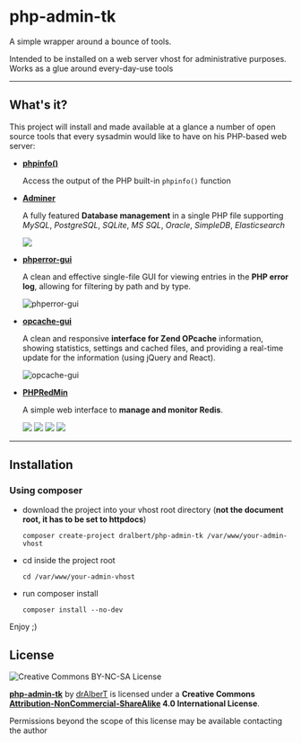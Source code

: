 php-admin-tk
============

A simple wrapper around a bounce of tools.

Intended to be installed on a web server vhost for administrative purposes. Works as a glue around every-day-use tools

___

## What's it?

This project will install and made available at a glance a number of open source tools that every sysadmin would like to have on his PHP-based web server:

- **[phpinfo()](http://php.net/manual/en/function.phpinfo.php)**

  Access the output of the PHP built-in `phpinfo()` function

- **[Adminer](https://github.com/vrana/adminer)**

  A fully featured **Database management** in a single PHP file supporting _MySQL_, _PostgreSQL_, _SQLite_, _MS SQL_, _Oracle_, _SimpleDB_, _Elasticsearch_

  ![](https://www.adminer.org/static/screenshots/table.png)
- **[phperror-gui](https://github.com/amnuts/phperror-gui)**
  
  A clean and effective single-file GUI for viewing entries in the **PHP error log**, allowing for filtering by path and by type.

  ![phperror-gui](http://amnuts.com/images/phperror/screenshot/usage.png)

- **[opcache-gui](https://github.com/amnuts/opcache-gui)**

  A clean and responsive **interface for Zend OPcache** information, showing statistics, settings and cached files, and providing a real-time update for the information (using jQuery and React).

  ![opcache-gui](http://amnuts.com/images/opcache/screenshot/overview-v2.1.1.png)
  
- **[PHPRedMin](https://github.com/sasanrose/phpredmin)**

  A simple web interface to **manage and monitor Redis**.

  ![](http://dl.dropbox.com/u/5413590/phpredmin/hashresult.jpg)
  ![](http://dl.dropbox.com/u/5413590/phpredmin/zsetresult.jpg)
  ![](http://dl.dropbox.com/u/5413590/phpredmin/bulk-delete.png)
  ![](http://dl.dropbox.com/u/5413590/phpredmin/bulk-delete-progress.png)

___

## Installation

### Using composer

- download the project into your vhost root directory (**not the document root, it has to be set to httpdocs**)

    ```
    composer create-project dralbert/php-admin-tk /var/www/your-admin-vhost
    ```
- cd inside the project root

    ```
    cd /var/www/your-admin-vhost
    ```
- run composer install

    ```
    composer install --no-dev
    ```
    
Enjoy ;)
  

## License

![Creative Commons BY-NC-SA License](https://i.creativecommons.org/l/by-nc-sa/4.0/88x31.png)


**[php-admin-tk](https://github.com/drAlberT/php-admin-tk)** by [drAlberT](https://github.com/drAlberT) is licensed under a **Creative Commons [Attribution-NonCommercial-ShareAlike](http://creativecommons.org/licenses/by-nc-sa/4.0/) 4.0 International License**.

Permissions beyond the scope of this license may be available contacting the author
